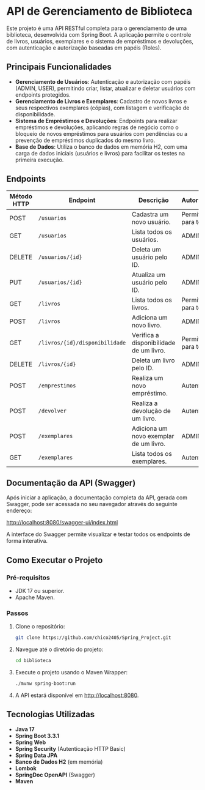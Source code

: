 # API de Gerenciamento de Biblioteca

Este projeto é uma API RESTful completa para o gerenciamento de uma biblioteca, desenvolvida com Spring Boot. A aplicação permite o controle de livros, usuários, exemplares e o sistema de empréstimos e devoluções, com autenticação e autorização baseadas em papéis (Roles).

## Principais Funcionalidades

- **Gerenciamento de Usuários**: Autenticação e autorização com papéis (ADMIN, USER), permitindo criar, listar, atualizar e deletar usuários com endpoints protegidos.
- **Gerenciamento de Livros e Exemplares**: Cadastro de novos livros e seus respectivos exemplares (cópias), com listagem e verificação de disponibilidade.
- **Sistema de Empréstimos e Devoluções**: Endpoints para realizar empréstimos e devoluções, aplicando regras de negócio como o bloqueio de novos empréstimos para usuários com pendências ou a prevenção de empréstimos duplicados do mesmo livro.
- **Base de Dados**: Utiliza o banco de dados em memória H2, com uma carga de dados iniciais (usuários e livros) para facilitar os testes na primeira execução.

## Endpoints

| Método HTTP | Endpoint                         | Descrição                                                      | Autorização    |
|-------------|----------------------------------|----------------------------------------------------------------|----------------|
| POST        | `/usuarios`                      | Cadastra um novo usuário.                                      | Permitido para todos |
| GET         | `/usuarios`                      | Lista todos os usuários.                                       | ADMIN          |
| DELETE      | `/usuarios/{id}`                 | Deleta um usuário pelo ID.                                     | ADMIN          |
| PUT         | `/usuarios/{id}`                 | Atualiza um usuário pelo ID.                                   | ADMIN          |
| GET         | `/livros`                         | Lista todos os livros.                                         | Permitido para todos |
| POST        | `/livros`                         | Adiciona um novo livro.                                        | ADMIN          |
| GET         | `/livros/{id}/disponibilidade`   | Verifica a disponibilidade de um livro.                        | Permitido para todos |
| DELETE      | `/livros/{id}`                   | Deleta um livro pelo ID.                                       | ADMIN          |
| POST        | `/emprestimos`                   | Realiza um novo empréstimo.                                    | Autenticado    |
| POST        | `/devolver`                      | Realiza a devolução de um livro.                               | Autenticado    |
| POST        | `/exemplares`                    | Adiciona um novo exemplar de um livro.                         | ADMIN          |
| GET         | `/exemplares`                    | Lista todos os exemplares.                                     | Autenticado    |

## Documentação da API (Swagger)

Após iniciar a aplicação, a documentação completa da API, gerada com Swagger, pode ser acessada no seu navegador através do seguinte endereço:

[http://localhost:8080/swagger-ui/index.html](http://localhost:8080/swagger-ui/index.html)

A interface do Swagger permite visualizar e testar todos os endpoints de forma interativa.

## Como Executar o Projeto

### Pré-requisitos

- JDK 17 ou superior.
- Apache Maven.

### Passos

1. Clone o repositório:

    ```bash
    git clone https://github.com/chico2405/Spring_Project.git
    ```

2. Navegue até o diretório do projeto:

    ```bash
    cd biblioteca
    ```

3. Execute o projeto usando o Maven Wrapper:

    ```bash
    ./mvnw spring-boot:run
    ```

4. A API estará disponível em [http://localhost:8080](http://localhost:8080).

## Tecnologias Utilizadas

- **Java 17**
- **Spring Boot 3.3.1**
- **Spring Web**
- **Spring Security** (Autenticação HTTP Basic)
- **Spring Data JPA**
- **Banco de Dados H2** (em memória)
- **Lombok**
- **SpringDoc OpenAPI** (Swagger)
- **Maven**
